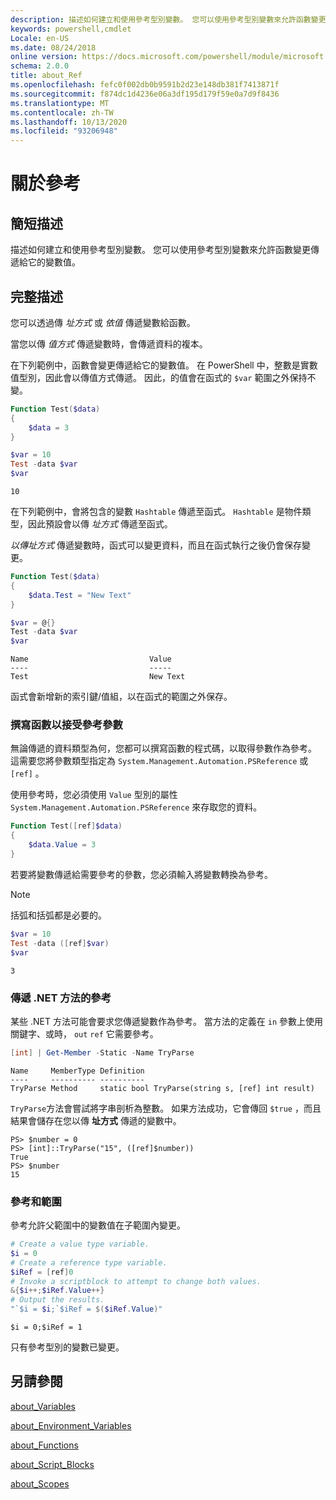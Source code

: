 ```yaml
---
description: 描述如何建立和使用參考型別變數。 您可以使用參考型別變數來允許函數變更傳遞給它的變數值。
keywords: powershell,cmdlet
Locale: en-US
ms.date: 08/24/2018
online version: https://docs.microsoft.com/powershell/module/microsoft.powershell.core/about/about_ref?view=powershell-6&WT.mc_id=ps-gethelp
schema: 2.0.0
title: about_Ref
ms.openlocfilehash: fefc0f002db0b9591b2d23e148db381f7413871f
ms.sourcegitcommit: f874dc1d4236e06a3df195d179f59e0a7d9f8436
ms.translationtype: MT
ms.contentlocale: zh-TW
ms.lasthandoff: 10/13/2020
ms.locfileid: "93206948"
---
```

# <a name="about-ref"></a>關於參考

## <a name="short-description"></a>簡短描述
描述如何建立和使用參考型別變數。 您可以使用參考型別變數來允許函數變更傳遞給它的變數值。

## <a name="long-description"></a>完整描述

您可以透過傳 *址方式* 或 *依值* 傳遞變數給函數。

當您以傳 *值方式* 傳遞變數時，會傳遞資料的複本。

在下列範例中，函數會變更傳遞給它的變數值。 在 PowerShell 中，整數是實數值型別，因此會以傳值方式傳遞。
因此，的值會在函式的 `$var` 範圍之外保持不變。

```powershell
Function Test($data)
{
    $data = 3
}

$var = 10
Test -data $var
$var
```

```output
10
```

在下列範例中，會將包含的變數 `Hashtable` 傳遞至函式。 `Hashtable` 是物件類型，因此預設會以傳 *址方式* 傳遞至函式。

*以傳址方式* 傳遞變數時，函式可以變更資料，而且在函式執行之後仍會保存變更。

```powershell
Function Test($data)
{
    $data.Test = "New Text"
}

$var = @{}
Test -data $var
$var
```

```output
Name                           Value
----                           -----
Test                           New Text
```

函式會新增新的索引鍵/值組，以在函式的範圍之外保存。

### <a name="writing-functions-to-accept-reference-parameters"></a>撰寫函數以接受參考參數

無論傳遞的資料類型為何，您都可以撰寫函數的程式碼，以取得參數作為參考。 這需要您將參數類型指定為 `System.Management.Automation.PSReference` 或 `[ref]` 。

使用參考時，您必須使用 `Value` 型別的屬性 `System.Management.Automation.PSReference` 來存取您的資料。

```powershell
Function Test([ref]$data)
{
    $data.Value = 3
}
```

若要將變數傳遞給需要參考的參數，您必須輸入將變數轉換為參考。

> [!NOTE]
> 括弧和括弧都是必要的。

```powershell
$var = 10
Test -data ([ref]$var)
$var
```

```output
3
```

### <a name="passing-references-to-net-methods"></a>傳遞 .NET 方法的參考

某些 .NET 方法可能會要求您傳遞變數作為參考。 當方法的定義在 `in` 參數上使用關鍵字、或時， `out` `ref` 它需要參考。

```powershell
[int] | Get-Member -Static -Name TryParse
```

```output
Name     MemberType Definition
----     ---------- ----------
TryParse Method     static bool TryParse(string s, [ref] int result)
```

`TryParse`方法會嘗試將字串剖析為整數。 如果方法成功，它會傳回 `$true` ，而且結果會儲存在您以傳 **址方式** 傳遞的變數中。

```
PS> $number = 0
PS> [int]::TryParse("15", ([ref]$number))
True
PS> $number
15
```

### <a name="references-and-scopes"></a>參考和範圍

參考允許父範圍中的變數值在子範圍內變更。

```powershell
# Create a value type variable.
$i = 0
# Create a reference type variable.
$iRef = [ref]0
# Invoke a scriptblock to attempt to change both values.
&{$i++;$iRef.Value++}
# Output the results.
"`$i = $i;`$iRef = $($iRef.Value)"
```

```output
$i = 0;$iRef = 1
```

只有參考型別的變數已變更。

## <a name="see-also"></a>另請參閱

[about_Variables](about_Variables.md)

[about_Environment_Variables](about_Environment_Variables.md)

[about_Functions](about_Functions.md)

[about_Script_Blocks](about_Script_Blocks.md)

[about_Scopes](about_scopes.md)

